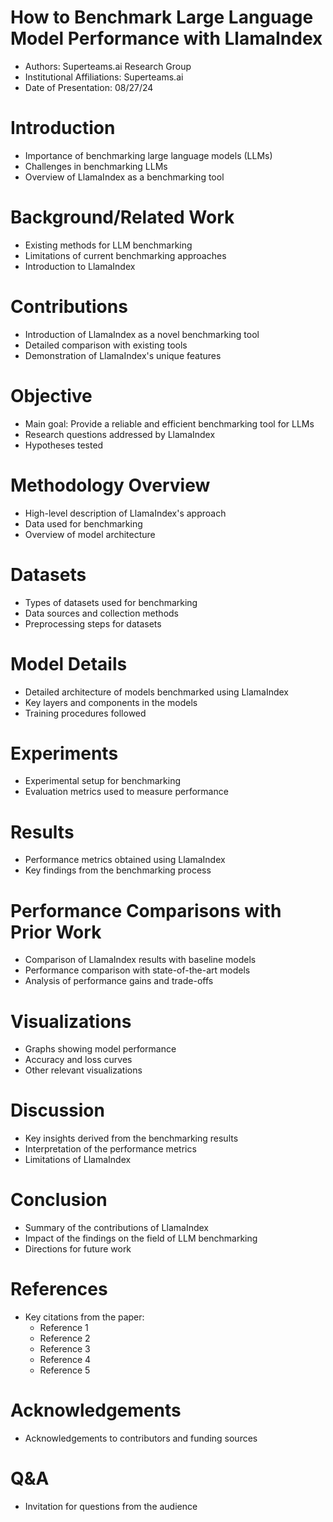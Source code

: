 # How to Benchmark Large Language Model Performance with LlamaIndex
- Authors: Superteams.ai Research Group
- Institutional Affiliations: Superteams.ai
- Date of Presentation: 08/27/24

# Introduction
- Importance of benchmarking large language models (LLMs)
- Challenges in benchmarking LLMs
- Overview of LlamaIndex as a benchmarking tool

# Background/Related Work
- Existing methods for LLM benchmarking
- Limitations of current benchmarking approaches
- Introduction to LlamaIndex

# Contributions
- Introduction of LlamaIndex as a novel benchmarking tool
- Detailed comparison with existing tools
- Demonstration of LlamaIndex's unique features

# Objective
- Main goal: Provide a reliable and efficient benchmarking tool for LLMs
- Research questions addressed by LlamaIndex
- Hypotheses tested

# Methodology Overview
- High-level description of LlamaIndex's approach
- Data used for benchmarking
- Overview of model architecture

# Datasets
- Types of datasets used for benchmarking
- Data sources and collection methods
- Preprocessing steps for datasets

# Model Details
- Detailed architecture of models benchmarked using LlamaIndex
- Key layers and components in the models
- Training procedures followed

# Experiments
- Experimental setup for benchmarking
- Evaluation metrics used to measure performance

# Results
- Performance metrics obtained using LlamaIndex
- Key findings from the benchmarking process

# Performance Comparisons with Prior Work
- Comparison of LlamaIndex results with baseline models
- Performance comparison with state-of-the-art models
- Analysis of performance gains and trade-offs

# Visualizations
- Graphs showing model performance
- Accuracy and loss curves
- Other relevant visualizations

# Discussion
- Key insights derived from the benchmarking results
- Interpretation of the performance metrics
- Limitations of LlamaIndex

# Conclusion
- Summary of the contributions of LlamaIndex
- Impact of the findings on the field of LLM benchmarking
- Directions for future work

# References
- Key citations from the paper:
  - Reference 1
  - Reference 2
  - Reference 3
  - Reference 4
  - Reference 5

# Acknowledgements
- Acknowledgements to contributors and funding sources

# Q&A
- Invitation for questions from the audience
